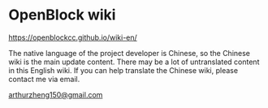 # OpenBlock wiki

https://openblockcc.github.io/wiki-en/

The native language of the project developer is Chinese, so the Chinese wiki is the main update content. There may be a lot of untranslated content in this English wiki. If you can help translate the Chinese wiki, please contact me via email.

arthurzheng150@gmail.com
